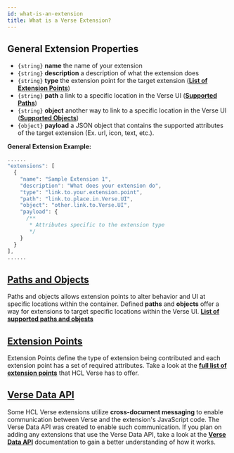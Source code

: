 ```yaml
---
id: what-is-an-extension
title: What is a Verse Extension?
---
```


## General Extension Properties

- `{string}` **name** the name of your extension
- `{string}` **description** a description of what the extension does
- `{string}` **type** the extension point for the target extension (**[List of Extension Points](extension-points)**)
- `{string}` **path** a link to a specific location in the Verse UI (**[Supported Paths](../paths-and-objects#paths)**)
- `{string}` **object** another way to link to a specific location in the Verse UI (**[Supported Objects](../paths-and-objects#objects)**)
- `{object}` **payload** a JSON object that contains the supported attributes of the target extension (Ex. url, icon, text, etc.).

**General Extension Example:**

```js
......
"extensions": [
  {
    "name": "Sample Extension 1",
    "description": "What does your extension do",
    "type": "link.to.your.extension.point",
    "path": "link.to.place.in.Verse.UI",
    "object": "other.link.to.Verse.UI",
    "payload": {
      /**
       * Attributes specific to the extension type
       */
    }
  }
],
......
```

## [Paths and Objects](../paths-and-objects)

Paths and objects allows extension points to alter behavior and UI at specific locations within the container. Defined **paths** and **objects** offer a way for extensions to target specific locations within the Verse UI. **[List of supported paths and objests](../paths-and-objects)**

## [Extension Points](../extension-points)

Extension Points define the type of extension being contributed and each extension point has a set of required attributes. Take a look at the **[full list of extension points](../extension-points)** that HCL Verse has to offer.

## [Verse Data API](../extension-data-api)

Some HCL Verse extensions utilize **cross-document messaging** to enable communication between Verse and the extension's JavaScript code. The Verse Data API was created to enable such communication. If you plan on adding any extensions that use the Verse Data API, take a look at the **[Verse Data API](extension-data-api)** documentation to gain a better understanding of how it works.
